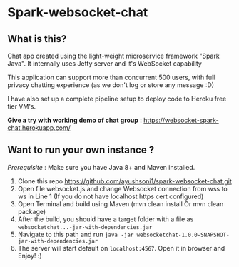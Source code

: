 # Spark-websocket-chat

## What is this? 

Chat app created using the light-weight microservice framework "Spark Java". It internally uses Jetty server and it's WebSocket capability

This application can support more than concurrent 500 users, with full privacy chatting experience (as we don't log or store any message :D)

I have also set up a complete pipeline setup to deploy code to Heroku free tier VM's.

**Give a try with working demo of chat group** : https://websocket-spark-chat.herokuapp.com/

## Want to run your own instance ?

_Prerequisite_ : Make sure you have Java 8+ and Maven installed. 

1. Clone this repo https://github.com/ayushsoni1/spark-websocket-chat.git
2. Open file websocket.js and change Websocket connection from wss to ws in Line 1 (If you do not have localhost https cert configured)
3. Open Terminal and build using Maven (mvn clean install Or mvn clean package)
4. After the build, you should have a target folder with a file as `websocketchat...-jar-with-dependencies.jar`
5. Navigate to this path and run `java -jar websocketchat-1.0.0-SNAPSHOT-jar-with-dependencies.jar`
6. The server will start default on `localhost:4567`. Open it in browser and Enjoy! :)  
